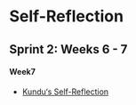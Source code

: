 # Self-Reflection

## Sprint 2: Weeks 6 - 7
#### Week7
*  [Kundu‘s Self-Reflection](Reflection/Kundu/Kundu_Reflection_Week7.pdf)